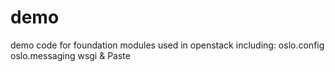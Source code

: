 demo
========

demo code for foundation modules used in openstack including:
oslo.config
oslo.messaging
wsgi & Paste